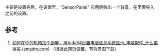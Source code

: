
主要是设置完后，在设置里，“SensorPanel" 应用后弹出一个背景，在里面导入之前的设置。

## 参考
1. [如何在你的机箱加个副屏，用Aida64设置电脑信息系统显示_电脑配件_什么值得买 (smzdm.com)](https://post.smzdm.com/p/aoowl9x7/) （根据此网页设置，有背景图下载）